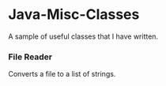 # Java-Misc-Classes
A sample of useful classes that I have written.

### File Reader
Converts a file to a list of strings.
